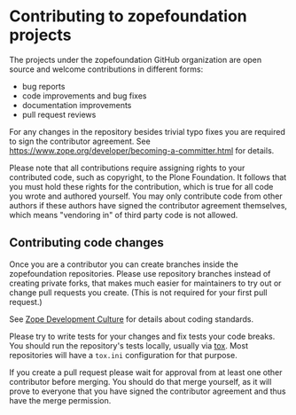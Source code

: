 # Contributing to zopefoundation projects

The projects under the zopefoundation GitHub organization are open source and
welcome contributions in different forms:

* bug reports
* code improvements and bug fixes
* documentation improvements
* pull request reviews

For any changes in the repository besides trivial typo fixes you are required
to sign the contributor agreement. See
https://www.zope.org/developer/becoming-a-committer.html for details.

Please note that all contributions require assigning rights to your contributed
code, such as copyright, to the Plone Foundation. It follows that you must hold
these rights for the contribution, which is true for all code you wrote and
authored yourself. You may only contribute code from other authors if these
authors have signed the contributor agreement themselves, which means
"vendoring in" of third party code is not allowed.

## Contributing code changes

Once you are a contributor you can create branches inside the zopefoundation
repositories. Please use repository branches instead of creating private forks,
that makes much easier for maintainers to try out or change pull requests
you create. (This is not required for your first pull request.)

See [Zope Development Culture](https://www.zope.org/developer/development-culture.html)
for details about coding standards.

Please try to write tests for your changes and fix tests your code breaks.
You should run the repository's tests locally, usually via
[tox](https://pypi.org/project/tox/). Most repositories will have a `tox.ini`
configuration for that purpose.

If you create a pull request please wait for approval from at least one other
contributor before merging. You should do that merge yourself, as it will
prove to everyone that you have signed the contributor agreement and thus have
the merge permission.
